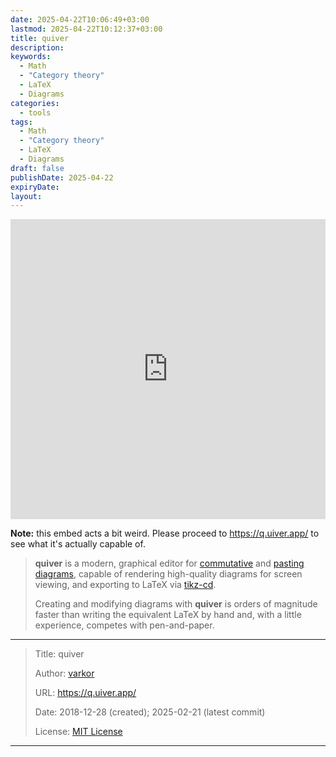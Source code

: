 ```yaml
---
date: 2025-04-22T10:06:49+03:00
lastmod: 2025-04-22T10:12:37+03:00
title: quiver
description: 
keywords: 
  - Math
  - "Category theory"
  - LaTeX
  - Diagrams
categories:
  - tools
tags:
  - Math
  - "Category theory"
  - LaTeX
  - Diagrams
draft: false
publishDate: 2025-04-22
expiryDate: 
layout:
---
```

<embed src="https://q.uiver.app/" style="width:100%; height: 50vw;">

**Note:** this embed acts a bit weird. Please proceed to https://q.uiver.app/ to see what it's actually capable of.

> **quiver** is a modern, graphical editor for [commutative](https://en.wikipedia.org/wiki/Commutative_diagram) and [pasting diagrams](https://ncatlab.org/nlab/show/pasting+diagram), capable of rendering high-quality diagrams for screen viewing, and exporting to LaTeX via [tikz-cd](https://github.com/astoff/tikz-cd).
> 
> Creating and modifying diagrams with **quiver** is orders of magnitude faster than writing the equivalent LaTeX by hand and, with a little experience, competes with pen-and-paper.

---

> Title: quiver
> 
> Author: [varkor](https://github.com/varkor)
> 
> URL: https://q.uiver.app/
> 
> Date: 2018-12-28 (created); 2025-02-21 (latest commit)
> 
> License: [MIT License](https://github.com/varkor/quiver?tab=MIT-1-ov-file)

---
